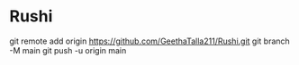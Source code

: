 # Rushi
git remote add origin https://github.com/GeethaTalla211/Rushi.git
git branch -M main
git push -u origin main
